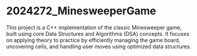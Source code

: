 # 2024272_MinesweeperGame
This project is a C++ implementation of the classic Minesweeper game, built using core Data Structures and Algorithms (DSA) concepts. It focuses on applying theory to practice by efficiently managing the game board, uncovering cells, and handling user moves using optimized data structures.
